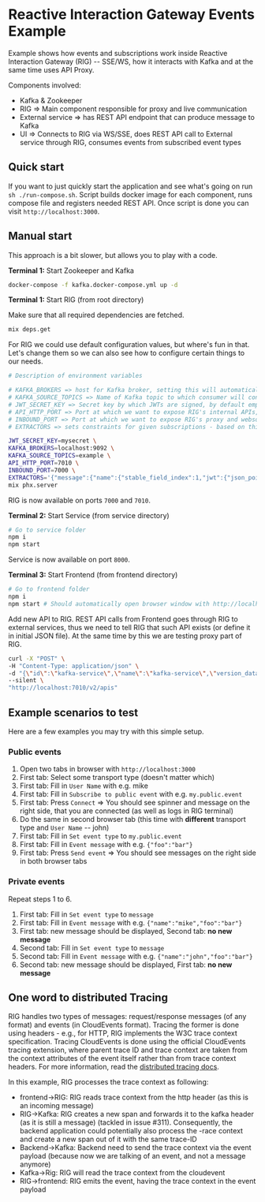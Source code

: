 # Reactive Interaction Gateway Events Example

Example shows how events and subscriptions work inside Reactive Interaction Gateway (RIG) -- SSE/WS, how it interacts with Kafka and at the same time uses API Proxy.

Components involved:

- Kafka & Zookeeper
- RIG => Main component responsible for proxy and live communication
- External service => has REST API endpoint that can produce message to Kafka
- UI => Connects to RIG via WS/SSE, does REST API call to External service through RIG, consumes events from subscribed event types

## Quick start

If you want to just quickly start the application and see what's going on run `sh ./run-compose.sh`. Script builds docker image for each component, runs compose file and registers needed REST API. Once script is done you can visit `http://localhost:3000`.

## Manual start

This approach is a bit slower, but allows you to play with a code.

**Terminal 1:** Start Zookeeper and Kafka

```sh
docker-compose -f kafka.docker-compose.yml up -d
```

**Terminal 1:** Start RIG (from root directory)

Make sure that all required dependencies are fetched.

```sh
mix deps.get
```

For RIG we could use default configuration values, but where's fun in that. Let's change them so we can also see how to configure certain things to our needs.

```sh
# Description of environment variables

# KAFKA_BROKERS => host for Kafka broker, setting this will automatically turn on Kafka handlers in RIG
# KAFKA_SOURCE_TOPICS => Name of Kafka topic to which consumer will connect, by default rig
# JWT_SECRET_KEY => Secret key by which JWTs are signed, by default empty string
# API_HTTP_PORT => Port at which we want to expose RIG's internal APIs, by default 4010
# INBOUND_PORT => Port at which we want to expose RIG's proxy and websocket/sse communication, by default 4000
# EXTRACTORS => sets constraints for given subscriptions - based on this RIG can use private event communication and decide where to route events

JWT_SECRET_KEY=mysecret \
KAFKA_BROKERS=localhost:9092 \
KAFKA_SOURCE_TOPICS=example \
API_HTTP_PORT=7010 \
INBOUND_PORT=7000 \
EXTRACTORS='{"message":{"name":{"stable_field_index":1,"jwt":{"json_pointer":"/username"},"event":{"json_pointer":"/data/name"}}}}' \
mix phx.server
```

RIG is now available on ports `7000` and `7010`.

**Terminal 2:** Start Service (from service directory)

```sh
# Go to service folder
npm i
npm start
```

Service is now available on port `8000`.

**Terminal 3:** Start Frontend (from frontend directory)

```sh
# Go to frontend folder
npm i
npm start # Should automatically open browser window with http://localhost:3000
```

Add new API to RIG. REST API calls from Frontend goes through RIG to external services, thus we need to tell RIG that such API exists (or define it in initial JSON file). At the same time by this we are testing proxy part of RIG.

```sh
curl -X "POST" \
-H "Content-Type: application/json" \
-d "{\"id\":\"kafka-service\",\"name\":\"kafka-service\",\"version_data\":{\"default\":{\"endpoints\":[{\"id\":\"kafka-producer-endpoint\",\"path_regex\":\"/produce\",\"method\":\"POST\",\"secured\":false}]}},\"proxy\":{\"use_env\":false,\"target_url\":\"localhost\",\"port\":8000}}" \
--silent \
"http://localhost:7010/v2/apis"
```

## Example scenarios to test

Here are a few examples you may try with this simple setup.

### Public events

1. Open two tabs in browser with `http://localhost:3000`
1. First tab: Select some transport type (doesn't matter which)
1. First tab: Fill in `User Name` with e.g. mike
1. First tab: Fill in `Subscribe to public event` with e.g. `my.public.event`
1. First tab: Press `Connect` => You should see spinner and message on the right side, that you are connected (as well as logs in RIG terminal)
1. Do the same in second browser tab (this time with **different** transport type and `User Name` -- john)
1. First tab: Fill in `Set event type` to `my.public.event`
1. First tab: Fill in `Event message` with e.g. `{"foo":"bar"}`
1. First tab: Press `Send event` => You should see messages on the right side in both browser tabs

### Private events

Repeat steps 1 to 6.

1. First tab: Fill in `Set event type` to `message`
1. First tab: Fill in `Event message` with e.g. `{"name":"mike","foo":"bar"}`
1. First tab: new message should be displayed, Second tab: **no new message**
1. Second tab: Fill in `Set event type` to `message`
1. Second tab: Fill in `Event message` with e.g. `{"name":"john","foo":"bar"}`
1. Second tab: new message should be displayed, First tab: **no new message**

## One word to distributed Tracing

RIG handles two types of messages: request/response messages (of any format) and events (in CloudEvents format). Tracing the former is done using headers - e.g., for HTTP, RIG implements the W3C trace context specification. Tracing CloudEvents is done using the official CloudEvents tracing extension, where parent trace ID and trace context are taken from the context attributes of the event itself rather than from trace context headers.
For more information, read the [distributed tracing docs](../../docs/distributed-tracing.md).

In this example, RIG processes the trace context as following:

- frontend->RIG: RIG reads trace context from the http header (as this is an incoming message)
- RIG->Kafka: RIG creates a new span and forwards it to the kafka header (as it is still a message) (tackled in issue #311). Consequently, the backend application could potentially also process the -race context and create a new span out of it with the same trace-ID
- Backend->Kafka: Backend need to send the trace context via the event payload (because now we are talking of an event, and not a message anymore)
- Kafka->Rig: RIG will read the trace context from the cloudevent
- RIG->frontend: RIG emits the event, having the trace context in the event payload
